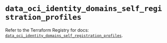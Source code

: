 # `data_oci_identity_domains_self_registration_profiles`

Refer to the Terraform Registry for docs: [`data_oci_identity_domains_self_registration_profiles`](https://registry.terraform.io/providers/hashicorp/oci/7.19.0/docs/data-sources/identity_domains_self_registration_profiles).
